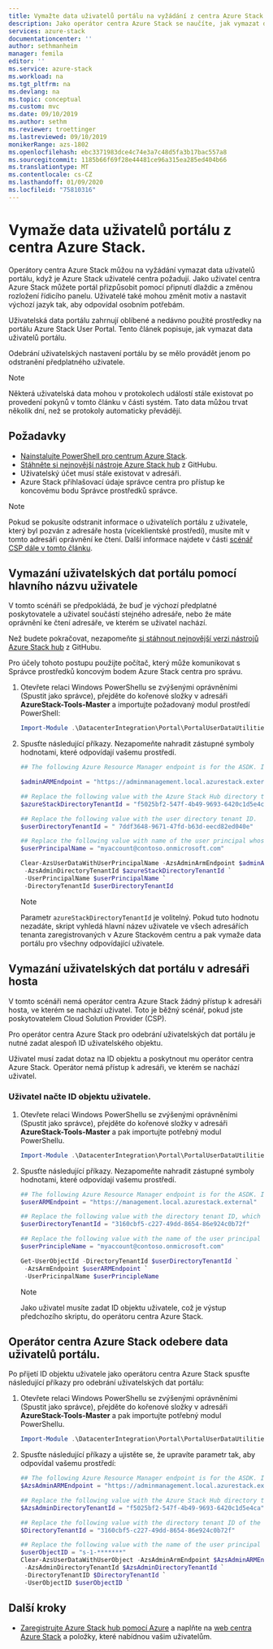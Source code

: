 ```yaml
---
title: Vymažte data uživatelů portálu na vyžádání z centra Azure Stack. | Dokumentace Microsoftu
description: Jako operátor centra Azure Stack se naučíte, jak vymazat data uživatelů portálu, když to požadují uživatelé centra Azure Stack.
services: azure-stack
documentationcenter: ''
author: sethmanheim
manager: femila
editor: ''
ms.service: azure-stack
ms.workload: na
ms.tgt_pltfrm: na
ms.devlang: na
ms.topic: conceptual
ms.custom: mvc
ms.date: 09/10/2019
ms.author: sethm
ms.reviewer: troettinger
ms.lastreviewed: 09/10/2019
monikerRange: azs-1802
ms.openlocfilehash: ebc3371983dce4c74e3a7c48d5fa3b17bac557a8
ms.sourcegitcommit: 1185b66f69f28e44481ce96a315ea285ed404b66
ms.translationtype: MT
ms.contentlocale: cs-CZ
ms.lasthandoff: 01/09/2020
ms.locfileid: "75810316"
---
```

# <a name="clear-portal-user-data-from-azure-stack-hub"></a>Vymaže data uživatelů portálu z centra Azure Stack.

Operátory centra Azure Stack můžou na vyžádání vymazat data uživatelů portálu, když je Azure Stack uživatelé centra požadují. Jako uživatel centra Azure Stack můžete portál přizpůsobit pomocí připnutí dlaždic a změnou rozložení řídicího panelu. Uživatelé také mohou změnit motiv a nastavit výchozí jazyk tak, aby odpovídal osobním potřebám. 

Uživatelská data portálu zahrnují oblíbené a nedávno použité prostředky na portálu Azure Stack User Portal. Tento článek popisuje, jak vymazat data uživatelů portálu.

Odebrání uživatelských nastavení portálu by se mělo provádět jenom po odstranění předplatného uživatele.

> [!NOTE]
> Některá uživatelská data mohou v protokolech událostí stále existovat po provedení pokynů v tomto článku v části systém. Tato data můžou trvat několik dní, než se protokoly automaticky převádějí.

## <a name="requirements"></a>Požadavky

- [Nainstalujte PowerShell pro centrum Azure Stack](azure-stack-powershell-install.md).
- [Stáhněte si nejnovější nástroje Azure Stack hub](azure-stack-powershell-download.md) z GitHubu.
- Uživatelský účet musí stále existovat v adresáři.
- Azure Stack přihlašovací údaje správce centra pro přístup ke koncovému bodu Správce prostředků správce.

> [!NOTE]
> Pokud se pokusíte odstranit informace o uživatelích portálu z uživatele, který byl pozván z adresáře hosta (víceklientské prostředí), musíte mít v tomto adresáři oprávnění ke čtení. Další informace najdete v části [scénář CSP dále v tomto článku](#clear-portal-user-data-in-guest-directory).

## <a name="clear-portal-user-data-using-a-user-principal-name"></a>Vymazání uživatelských dat portálu pomocí hlavního názvu uživatele

V tomto scénáři se předpokládá, že buď je výchozí předplatné poskytovatele a uživatel součástí stejného adresáře, nebo že máte oprávnění ke čtení adresáře, ve kterém se uživatel nachází.

Než budete pokračovat, nezapomeňte [si stáhnout nejnovější verzi nástrojů Azure Stack hub](azure-stack-powershell-download.md) z GitHubu.

Pro účely tohoto postupu použijte počítač, který může komunikovat s Správce prostředků koncovým bodem Azure Stack centra pro správu.

1. Otevřete relaci Windows PowerShellu se zvýšenými oprávněními (Spustit jako správce), přejděte do kořenové složky v adresáři **AzureStack-Tools-Master** a importujte požadovaný modul prostředí PowerShell:

   ```powershell
   Import-Module .\DatacenterIntegration\Portal\PortalUserDataUtilities.psm1
   ```

2. Spusťte následující příkazy. Nezapomeňte nahradit zástupné symboly hodnotami, které odpovídají vašemu prostředí.

   ```powershell
   ## The following Azure Resource Manager endpoint is for the ASDK. If you are in a multinode environment, contact your operator or service provider to get the endpoint.

   $adminARMEndpoint = "https://adminmanagement.local.azurestack.external"

   ## Replace the following value with the Azure Stack Hub directory tenant ID.
   $azureStackDirectoryTenantId = "f5025bf2-547f-4b49-9693-6420c1d5e4ca"

   ## Replace the following value with the user directory tenant ID.
   $userDirectoryTenantId = " 7ddf3648-9671-47fd-b63d-eecd82ed040e"

   ## Replace the following value with name of the user principal whose portal user data is to be cleared.
   $userPrincipalName = "myaccount@contoso.onmicrosoft.com"

   Clear-AzsUserDataWithUserPrincipalName -AzsAdminArmEndpoint $adminARMEndpoint `
    -AzsAdminDirectoryTenantId $azureStackDirectoryTenantId `
    -UserPrincipalName $userPrincipalName `
    -DirectoryTenantId $userDirectoryTenantId
   ```

   > [!NOTE]
   > Parametr `azureStackDirectoryTenantId` je volitelný. Pokud tuto hodnotu nezadáte, skript vyhledá hlavní název uživatele ve všech adresářích tenanta zaregistrovaných v Azure Stackovém centru a pak vymaže data portálu pro všechny odpovídající uživatele.

## <a name="clear-portal-user-data-in-guest-directory"></a>Vymazání uživatelských dat portálu v adresáři hosta

V tomto scénáři nemá operátor centra Azure Stack žádný přístup k adresáři hosta, ve kterém se nachází uživatel. Toto je běžný scénář, pokud jste poskytovatelem Cloud Solution Provider (CSP).

Pro operátor centra Azure Stack pro odebrání uživatelských dat portálu je nutné zadat alespoň ID uživatelského objektu.

Uživatel musí zadat dotaz na ID objektu a poskytnout mu operátor centra Azure Stack. Operátor nemá přístup k adresáři, ve kterém se nachází uživatel.

### <a name="user-retrieves-the-user-object-id"></a>Uživatel načte ID objektu uživatele.

1. Otevřete relaci Windows PowerShellu se zvýšenými oprávněními (Spustit jako správce), přejděte do kořenové složky v adresáři **AzureStack-Tools-Master** a pak importujte potřebný modul PowerShellu.

   ```powershell
   Import-Module .\DatacenterIntegration\Portal\PortalUserDataUtilities.psm1
   ```

2. Spusťte následující příkazy. Nezapomeňte nahradit zástupné symboly hodnotami, které odpovídají vašemu prostředí.

   ```powershell
   ## The following Azure Resource Manager endpoint is for the ASDK. If you are in a multinode environment, contact your operator or service provider to get the endpoint.
   $userARMEndpoint = "https://management.local.azurestack.external"

   ## Replace the following value with the directory tenant ID, which contains the user account.
   $userDirectoryTenantId = "3160cbf5-c227-49dd-8654-86e924c0b72f"

   ## Replace the following value with the name of the user principal whose portal user data is to be cleared.
   $userPrincipleName = "myaccount@contoso.onmicrosoft.com"

   Get-UserObjectId -DirectoryTenantId $userDirectoryTenantId `
    -AzsArmEndpoint $userARMEndpoint `
    -UserPricinpalName $userPrincipleName
   ```

   > [!NOTE]
   > Jako uživatel musíte zadat ID objektu uživatele, což je výstup předchozího skriptu, do operátoru centra Azure Stack.

## <a name="azure-stack-hub-operator-removes-the-portal-user-data"></a>Operátor centra Azure Stack odebere data uživatelů portálu.

Po přijetí ID objektu uživatele jako operátoru centra Azure Stack spusťte následující příkazy pro odebrání uživatelských dat portálu:

1. Otevřete relaci Windows PowerShellu se zvýšenými oprávněními (Spustit jako správce), přejděte do kořenové složky v adresáři **AzureStack-Tools-Master** a pak importujte potřebný modul PowerShellu.

   ```powershell
   Import-Module .\DatacenterIntegration\Portal\PortalUserDataUtilities.psm1
   ```

2. Spusťte následující příkazy a ujistěte se, že upravíte parametr tak, aby odpovídal vašemu prostředí:

   ```powershell
   ## The following Azure Resource Manager endpoint is for the ASDK. If you are in a multinode environment, contact your operator or service provider to get the endpoint.
   $AzsAdminARMEndpoint = "https://adminmanagement.local.azurestack.external"

   ## Replace the following value with the Azure Stack Hub directory tenant ID.
   $AzsAdminDirectoryTenantId = "f5025bf2-547f-4b49-9693-6420c1d5e4ca"
   
   ## Replace the following value with the directory tenant ID of the user to clear.
   $DirectoryTenantId = "3160cbf5-c227-49dd-8654-86e924c0b72f"

   ## Replace the following value with the name of the user principal whose portal user data is to be cleared.
   $userObjectID = "s-1-*******"
   Clear-AzsUserDataWithUserObject -AzsAdminArmEndpoint $AzsAdminARMEndpoint `
    -AzsAdminDirectoryTenantId $AzsAdminDirectoryTenantId `
    -DirectoryTenantID $DirectoryTenantId `
    -UserObjectID $userObjectID `
   ```

## <a name="next-steps"></a>Další kroky

- [Zaregistrujte Azure Stack hub pomocí Azure](azure-stack-registration.md) a naplňte na [web centra Azure Stack](azure-stack-marketplace.md) a položky, které nabídnou vašim uživatelům.
